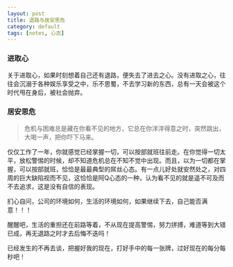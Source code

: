 ```yaml
---
layout: post
title: 退路与居安思危
category: default
tags: [notes, 心态]
---
```



### 进取心

关于进取心，如果时刻想着自己还有退路，便失去了进去之心。没有进取之心，往往会沉溺于各种娱乐享受之中，乐不思蜀，不去学习新的东西，总有一天会被这个时代甩在身后，被社会抛弃。

### 居安思危

> 危机与困难总是藏在你看不见的地方，它总在你洋洋得意之时，突然跳出，大喝一声，把你吓下马来。

仅仅工作了一年，你就感觉已经掌握一切，可以按部就班往前走。在你觉得一切太平，放松警惕的时候，却不知道危机总在不知不觉中出现。而且，以为一切都在掌握，可以按部就班，恰恰是最最典型的屌丝心态。有一点儿好处就安然处之，对四周的巨大缺陷视而不见，这恰恰是阿Q心态的一种，认为看不见的就是遥不可及而不去追求，这是没有自信的表现。

扪心自问，公司的环境如何，生活的环境如何，如果继续下去，自己能否满意！！！

醒醒吧，生活的重担还在前路等着，不从现在提高警惕，努力拼搏，难道等到大错已成，再无退路之时才去后悔不迭吗！

已经发生的不再去谈，把握好我的现在，打好手中的每一张牌，过好现在的每分每秒吧！

